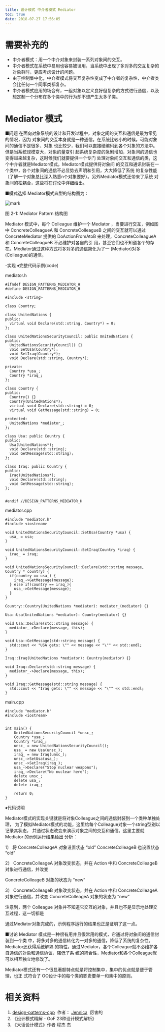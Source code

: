 ```yaml
---
title: 设计模式 中介者模式 Mediator
toc: true
date: 2018-07-27 17:56:05
---
```


# 需要补充的


- 中介者模式：用一个中介对象来封装一系列对象间的交互。
- 中介者模式在系统中易用也容易被误用，当系统中出现了多对多的交互复杂的对象群时，更应考虑设计的问题。
- 由于控制集中化，中介者模式将交互复杂性变成了中介者的复杂性，中介者类会比任何一个同事类都复杂。
- 中介者模式应用的场合有，一组对象以定义良好但复杂的方式进行通信，以及想定制一个分布在多个类中的行为却不想产生太多子类。


# Mediator 模式

■问题
在面向对象系统的设计和开发过程中，对象之间的交互和通信是最为常见的情况，因为 对象间的交互本身就是一种通信。在系统比较小的时候，可能对象间的通信不是很多、对象 也比较少，我们可以直接硬编码到各个对象的方法中。但是当系统规模变大，对象的量变引 起系统复杂度的急剧增加，对象间的通信也变得越来越复杂，这时候我们就要提供一个专门 处理对象间交互和通信的类，这个中介者就是Mediator模式。Mediator模式提供将对象间 的交互和通讯封装在一个类中，各个对象间的通信不必显势去声明和引用，大大降低了系统 的复杂性能（了解一个对象总比深入熟悉n个对象要好）。另外Mediator模式还带来了系统 对象间的松耦合，这些将在讨论中详细给出。

■模式选择
Mediator模式典型的结构图为：


![mark](http://images.iterate.site/blog/image/180727/8ekD4baGDF.png?imageslim)

图 2-1: Mediator Pattern 结构图

Mediator 模式中，每个 Colleague 维护一个 Mediator ，当要进行交互，例如图中 ConcreteColleagueA 和 ConcreteColleagueB 之间的交互就可以通过 ConcreteMediator 提供的 DoActionFromAtoB 来处理，ConcreteColleagueA 和 ConcreteColleagueB 不必维护对各自的引 用，甚至它们也不知道各个的存在。Mediator通过这种方式将多对多的通信简化为了一 (Mediator)对多(Colleague)的通信。

-实现
♦完整代码示例(code)

mediator.h


    #ifndef DESIGN_PATTERNS_MEDIATOR_H
    #define DESIGN_PATTERNS_MEDIATOR_H

    #include <string>

    class Country;

    class UnitedNations {
    public:
      virtual void Declare(std::string, Country*) = 0;
    };

    class UnitedNationsSecurityCouncil: public UnitedNations {
    public:
      UnitedNationsSecurityCouncil() {}
      void SetUsa(Country*);
      void SetIraq(Country*);
      void Declare(std::string, Country*);

    private:
      Country *usa_;
      Country *iraq_;
    };

    class Country {
    public:
      Country() {}
      Country(UnitedNations*);
      virtual void Declare(std::string) = 0;
      virtual void GetMessage(std::string) = 0;

    protected:
      UnitedNations *mediator_;
    };

    class Usa: public Country {
    public:
      Usa(UnitedNations*);
      void Declare(std::string);
      void GetMessage(std::string);
    };

    class Iraq: public Country {
    public:
      Iraq(UnitedNations*);
      void Declare(std::string);
      void GetMessage(std::string);
    };


    #endif //DESIGN_PATTERNS_MEDIATOR_H



mediator.cpp


    #include "mediator.h"
    #include <iostream>

    void UnitedNationsSecurityCouncil::SetUsa(Country *usa) {
      usa_ = usa;
    }

    void UnitedNationsSecurityCouncil::SetIraq(Country *iraq) {
      iraq_ = iraq;
    }

    void UnitedNationsSecurityCouncil::Declare(std::string message, Country * country) {
      if(country == usa_) {
        iraq_->GetMessage(message);
      } else if(country == iraq_){
        usa_->GetMessage(message);
      }
    }

    Country::Country(UnitedNations *mediator): mediator_(mediator) {}

    Usa::Usa(UnitedNations *mediator): Country(mediator) {}

    void Usa::Declare(std::string message) {
      mediator_->Declare(message, this);
    }

    void Usa::GetMessage(std::string message) {
      std::cout << "USA gets: \"" << message << "\"" << std::endl;
    }

    Iraq::Iraq(UnitedNations *mediator): Country(mediator) {}

    void Iraq::Declare(std::string message) {
      mediator_->Declare(message, this);
    }

    void Iraq::GetMessage(std::string message) {
      std::cout << "Iraq gets: \"" << message << "\"" << std::endl;
    }




main.cpp


    #include "mediator.h"
    #include <iostream>


    int main() {
        UnitedNationsSecurityCouncil *unsc_;
        Country *usa_;
        Country *iraq_;
        unsc_ = new UnitedNationsSecurityCouncil();
        usa_ = new Usa(unsc_);
        iraq_ = new Iraq(unsc_);
        unsc_->SetUsa(usa_);
        unsc_->SetIraq(iraq_);
        usa_->Declare("Stop nuclear weapons");
        iraq_->Declare("No nuclear here");
        delete unsc_;
        delete usa_;
        delete iraq_;

        return 0;
    }


♦代码说明

Mediator模式的实现关键就是将对象Colleague之间的通信封装到一个类种单独处理， 为了模拟Mediator模式的功能，这里给每个Colleague对象一个string型别以记录其状态， 并通过状态改变来演示对象之间的交互和通信。这里主要就 Mediator 的示例运行结果给出 分析：

1） 将 ConcreteColleageA 对象设置状态 “old” ConcreteColleageB 也设置状态 “old”

2） ConcreteColleageA 对象改变状态，并在 Action 中和 ConcreteColleageB 对象进行通信，并改变

ConcreteColleageB 对象的状态为 “new”

3） ConcreteColleageB 对象改变状态，并在 Action 中和 ConcreteColleageA 对象进行通信，并改变 ConcreteColleageA 对象的状态为 “new”

注意到，两个 Colleague 对象并不知道它交互的对象，并且也不是显示地处理交互过程，这一切都是

通过Mediator对象完成的，示例程序运行的结果也正是证明了这一点。

■讨论
Mediator 模式是一种很有用并且很常用的模式，它通过将对象间的通信封装到一个类 中，将多对多的通信转化为一对多的通信，降低了系统的复杂性。Mediator还获得系统解耦 的特性，通过Mediator，各个Colleague就不必维护各自通信的对象和通信协议，降低了系 统的耦合性，Mediator和各个Colleague就可以相互独立地修改了。

Mediator模式还有一个很显著额特点就是将控制集中，集中的优点就是便于管理，也正 式符合了 OO设计中的每个类的职责要单一和集中的原则。








# 相关资料

1. [design-patterns-cpp](https://github.com/yogykwan/design-patterns-cpp)  作者： [Jennica](http://jennica.space/)  厉害的
2. 《设计模式精解 - GoF 23种设计模式解析》
3. 《大话设计模式》作者 程杰
杰
